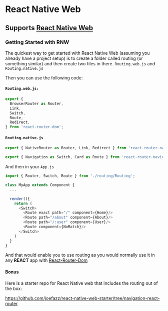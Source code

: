 # React Native Web

## Supports [React Native Web](https://github.com/necolas/react-native-web)

### Getting Started with RNW

The quickest way to get started with React Native Web (assuming you already have a project setup) is to create a folder called routing (or something similar) and then create two files in there. `Routing.web.js` and `Routing.native.js`

Then you can use the following code:

#### `Routing.web.js:`
```js
export {
  BrowserRouter as Router,
  Link,
  Switch,
  Route,
  Redirect,
} from 'react-router-dom';
```

#### `Routing.native.js`

```js
export { NativeRouter as Router, Link, Redirect } from 'react-router-native';

export { Navigation as Switch, Card as Route } from 'react-router-navigation';
```


And then in your `App.js`

```js
import { Router, Switch, Route } from './routing/Routing';

class MyApp extends Component {
  ...

  render(){
    return (
      <Switch>
        <Route exact path="/" component={Home}/>
        <Route path="/about" component={About}/>
        <Route path="/:user" component={User}/>
        <Route component={NoMatch}/>
      </Switch>
    )
  }   
}

```

And that would enable you to use routing as you would normally use it in any **REACT** app with [React-Router-Dom](https://reacttraining.com/react-router/)


#### Bonus 

Here is a starter repo for React Native web that includes the routing out of the box:

https://github.com/joefazz/react-native-web-starter/tree/navigation-react-router


